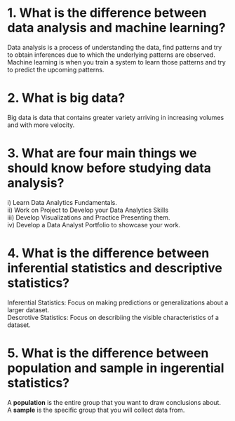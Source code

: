 # 1. What is the difference between data analysis and machine learning?
  Data analysis is a process of understanding the data, find patterns and try to obtain inferences due to which the underlying patterns are observed. <br>
  Machine learning is when you train a system to learn those patterns and try to predict the upcoming patterns.
  
# 2. What is big data?
  Big data is data that contains greater variety arriving in increasing volumes and with more velocity.

# 3. What are four main things we should know before studying data analysis?
  i) Learn Data Analytics Fundamentals.<br>
  ii) Work on Project to Develop your Data Analytics Skills<br>
  iii) Develop Visualizations and Practice Presenting them.<br>
  iv) Develop a Data Analyst Portfolio to showcase your work.

# 4. What is the difference between inferential statistics and descriptive statistics?
  Inferential Statistics: Focus on making predictions or generalizations about a larger dataset. <br>
  Descrotive Statistics: Focus on describiing the visible characteristics of a dataset.

# 5. What is the difference between population and sample in ingerential statistics?
  A <b>population</b> is the entire group that you want to draw conclusions about. <br>
  A <b>sample</b> is the specific group that you will collect data from.
